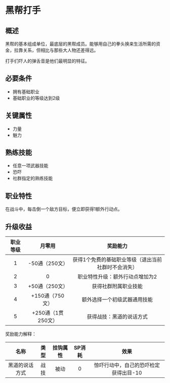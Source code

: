# 黑帮打手

## 概述

黑帮的基本组成单位，最底层的黑帮成员。能够用自己的拳头换来生活所需的资金，拉靠关系，但相比与那些大人物还差得远。

打手们吓人的弹舌音是他们最明显的特征。

## 必要条件

* 拥有基础职业
* 基础职业的等级达到2级

## 关键属性

* 力量
* 魅力

## 熟练技能

* 任意一项武器技能
* 恐吓
* 社群指定的熟练技能

## 职业特性

在战斗中，每击倒一个敌方目标，便立即获得1额外行动点。

## 升级收益

职业等级|月零用|奖励能力
:--:|:--:|:--:
1|-50通（250文）|获得1个免费的基础职业等级（退出当前社群时不会消失）
2|0|职业特性升级：额外行动点增加为2
3|+50通（250文）|获得社群附属职业技能
4|+150通（750文）|额外选择一个初级武器通用技能
5|+250通（1贯250文）|获得战技：黑道的说话方式

奖励能力解释：

名称|类型|挂钩属性|SP消耗|效果
:--:|:--:|:--:|:--:|:--:
黑道的说话方式|战技|被动|0|惊吓行动中，自己的恐吓检定获得出目-10
